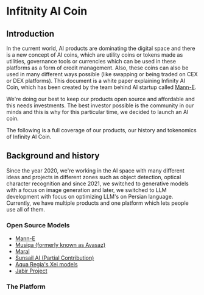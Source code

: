 # Infitnity AI Coin 

## Introduction

In the current world, AI products are dominating the digital space and there is a new concept of AI coins, which are utility coins or tokens made as utilities, governance tools or currencies which can be used in these platforms as a form of credit management. Also, these coins can also be used in many different ways possible (like swapping or being traded on CEX or DEX platforms). This document is a white paper explaining Infinity AI Coin, which has been created by the team behind AI startup called [Mann-E](https://mann-e.com). 

We're doing our best to keep our products open source and affordable and this needs investments. The best investor possible is the community in our minds and this is why for this particular time, we decided to launch an AI coin. 

The following is a full coverage of our products, our history and tokenomics of Infinity AI Coin.

## Background and history

Since the year 2020, we're working in the AI space with many different ideas and projects in different zones such as object detection, optical character recognition and since 2021, we switched to generative models with a focus on image generation and later, we switched to LLM development with focus on optimizing LLM's on Persian language. Currently, we have multiple products and one platform which lets people use all of them. 

### Open Source Models 

- [Mann-E](https://huggingface.co/mann-e)
- [Musiqa (formerly known as Avasaz)](https://huggingface.co/avasaz)
- [Maral](https://huggingface.co/MaralGPT)
- [Sunsail AI (Partial Contribution)](https://huggingface.co/sunsailai)
- [Aqua Regia's Xei models](https://ollama.com/haghiri/xei)
- [Jabir Project](https://jabirproject.org)

### The Platform 


